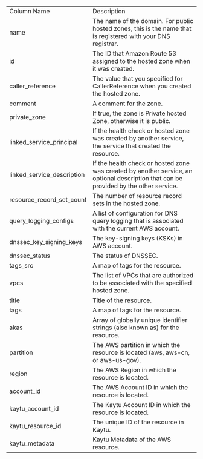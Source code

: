 <table>
	<tr><td>Column Name</td><td>Description</td></tr>
	<tr><td>name</td><td>The name of the domain. For public hosted zones, this is the name that is registered with your DNS registrar.</td></tr>
	<tr><td>id</td><td>The ID that Amazon Route 53 assigned to the hosted zone when it was created.</td></tr>
	<tr><td>caller_reference</td><td>The value that you specified for CallerReference when you created the hosted zone.</td></tr>
	<tr><td>comment</td><td>A comment for the zone.</td></tr>
	<tr><td>private_zone</td><td>If true, the zone is Private hosted Zone, otherwise it is public.</td></tr>
	<tr><td>linked_service_principal</td><td>If the health check or hosted zone was created by another service, the service that created the resource.</td></tr>
	<tr><td>linked_service_description</td><td>If the health check or hosted zone was created by another service, an optional description that can be provided by the other service.</td></tr>
	<tr><td>resource_record_set_count</td><td>The number of resource record sets in the hosted zone.</td></tr>
	<tr><td>query_logging_configs</td><td>A list of configuration for DNS query logging that is associated with the current AWS account.</td></tr>
	<tr><td>dnssec_key_signing_keys</td><td>The key-signing keys (KSKs) in AWS account.</td></tr>
	<tr><td>dnssec_status</td><td>The status of DNSSEC.</td></tr>
	<tr><td>tags_src</td><td>A map of tags for the resource.</td></tr>
	<tr><td>vpcs</td><td>The list of VPCs that are authorized to be associated with the specified hosted zone.</td></tr>
	<tr><td>title</td><td>Title of the resource.</td></tr>
	<tr><td>tags</td><td>A map of tags for the resource.</td></tr>
	<tr><td>akas</td><td>Array of globally unique identifier strings (also known as) for the resource.</td></tr>
	<tr><td>partition</td><td>The AWS partition in which the resource is located (aws, aws-cn, or aws-us-gov).</td></tr>
	<tr><td>region</td><td>The AWS Region in which the resource is located.</td></tr>
	<tr><td>account_id</td><td>The AWS Account ID in which the resource is located.</td></tr>
	<tr><td>kaytu_account_id</td><td>The Kaytu Account ID in which the resource is located.</td></tr>
	<tr><td>kaytu_resource_id</td><td>The unique ID of the resource in Kaytu.</td></tr>
	<tr><td>kaytu_metadata</td><td>Kaytu Metadata of the AWS resource.</td></tr>
</table>